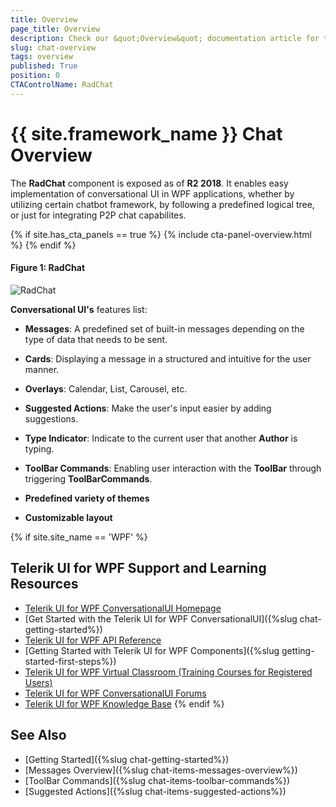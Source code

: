 ```yaml
---
title: Overview
page_title: Overview
description: Check our &quot;Overview&quot; documentation article for the RadChat {{ site.framework_name }} control.
slug: chat-overview
tags: overview
published: True
position: 0
CTAControlName: RadChat
---
```


# {{ site.framework_name }} Chat Overview

The __RadChat__ component is exposed as of __R2 2018__. It enables easy implementation of conversational UI in WPF applications, whether by utilizing certain chatbot framework, by following a predefined logical tree, or just for integrating P2P chat capabilites.

{% if site.has_cta_panels == true %}
{% include cta-panel-overview.html %}
{% endif %} 

#### __Figure 1: RadChat__

![RadChat](images/RadChat_Overview.png)

__Conversational UI's__ features list:

* __Messages__: A predefined set of built-in messages depending on the type of data that needs to be sent.

* __Cards__: Displaying a message in a structured and intuitive for the user manner.

* __Overlays__: Calendar, List, Carousel, etc. 

* __Suggested Actions__: Make the user's input easier by adding suggestions.

* __Type Indicator__: Indicate to the current user that another __Author__ is typing.

* __ToolBar Commands__: Enabling user interaction with the __ToolBar__ through triggering __ToolBarCommands__.

* __Predefined variety of themes__

* __Customizable layout__

{% if site.site_name == 'WPF' %}
## Telerik UI for WPF Support and Learning Resources

* [Telerik UI for WPF ConversationalUI Homepage](https://www.telerik.com/products/wpf/conversational-ui.aspx)
* [Get Started with the Telerik UI for WPF ConversationalUI]({%slug chat-getting-started%})
* [Telerik UI for WPF API Reference](https://docs.telerik.com/devtools/wpf/api/)
* [Getting Started with Telerik UI for WPF Components]({%slug getting-started-first-steps%})
* [Telerik UI for WPF Virtual Classroom (Training Courses for Registered Users)](https://learn.telerik.com/learn/course/external/view/elearning/16/telerik-ui-for-wpf) 
* [Telerik UI for WPF ConversationalUI Forums](https://www.telerik.com/forums/wpf)
* [Telerik UI for WPF Knowledge Base](https://docs.telerik.com/devtools/wpf/knowledge-base)
{% endif %}

## See Also

* [Getting Started]({%slug chat-getting-started%})
* [Messages Overview]({%slug chat-items-messages-overview%})
* [ToolBar Commands]({%slug chat-items-toolbar-commands%})
* [Suggested Actions]({%slug chat-items-suggested-actions%})



 

